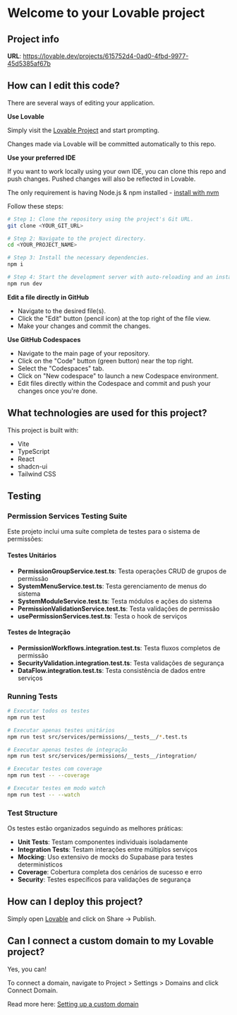 
# Welcome to your Lovable project

## Project info

**URL**: https://lovable.dev/projects/615752d4-0ad0-4fbd-9977-45d5385af67b

## How can I edit this code?

There are several ways of editing your application.

**Use Lovable**

Simply visit the [Lovable Project](https://lovable.dev/projects/615752d4-0ad0-4fbd-9977-45d5385af67b) and start prompting.

Changes made via Lovable will be committed automatically to this repo.

**Use your preferred IDE**

If you want to work locally using your own IDE, you can clone this repo and push changes. Pushed changes will also be reflected in Lovable.

The only requirement is having Node.js & npm installed - [install with nvm](https://github.com/nvm-sh/nvm#installing-and-updating)

Follow these steps:

```sh
# Step 1: Clone the repository using the project's Git URL.
git clone <YOUR_GIT_URL>

# Step 2: Navigate to the project directory.
cd <YOUR_PROJECT_NAME>

# Step 3: Install the necessary dependencies.
npm i

# Step 4: Start the development server with auto-reloading and an instant preview.
npm run dev
```

**Edit a file directly in GitHub**

- Navigate to the desired file(s).
- Click the "Edit" button (pencil icon) at the top right of the file view.
- Make your changes and commit the changes.

**Use GitHub Codespaces**

- Navigate to the main page of your repository.
- Click on the "Code" button (green button) near the top right.
- Select the "Codespaces" tab.
- Click on "New codespace" to launch a new Codespace environment.
- Edit files directly within the Codespace and commit and push your changes once you're done.

## What technologies are used for this project?

This project is built with:

- Vite
- TypeScript
- React
- shadcn-ui
- Tailwind CSS

## Testing

### Permission Services Testing Suite

Este projeto inclui uma suíte completa de testes para o sistema de permissões:

#### Testes Unitários
- **PermissionGroupService.test.ts**: Testa operações CRUD de grupos de permissão
- **SystemMenuService.test.ts**: Testa gerenciamento de menus do sistema
- **SystemModuleService.test.ts**: Testa módulos e ações do sistema
- **PermissionValidationService.test.ts**: Testa validações de permissão
- **usePermissionServices.test.ts**: Testa o hook de serviços

#### Testes de Integração
- **PermissionWorkflows.integration.test.ts**: Testa fluxos completos de permissão
- **SecurityValidation.integration.test.ts**: Testa validações de segurança
- **DataFlow.integration.test.ts**: Testa consistência de dados entre serviços

### Running Tests

```sh
# Executar todos os testes
npm run test

# Executar apenas testes unitários
npm run test src/services/permissions/__tests__/*.test.ts

# Executar apenas testes de integração
npm run test src/services/permissions/__tests__/integration/

# Executar testes com coverage
npm run test -- --coverage

# Executar testes em modo watch
npm run test -- --watch
```

### Test Structure

Os testes estão organizados seguindo as melhores práticas:

- **Unit Tests**: Testam componentes individuais isoladamente
- **Integration Tests**: Testam interações entre múltiplos serviços
- **Mocking**: Uso extensivo de mocks do Supabase para testes determinísticos
- **Coverage**: Cobertura completa dos cenários de sucesso e erro
- **Security**: Testes específicos para validações de segurança

## How can I deploy this project?

Simply open [Lovable](https://lovable.dev/projects/615752d4-0ad0-4fbd-9977-45d5385af67b) and click on Share -> Publish.

## Can I connect a custom domain to my Lovable project?

Yes, you can!

To connect a domain, navigate to Project > Settings > Domains and click Connect Domain.

Read more here: [Setting up a custom domain](https://docs.lovable.dev/tips-tricks/custom-domain#step-by-step-guide)

